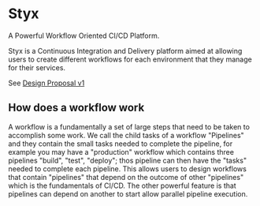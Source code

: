 # Styx

A Powerful Workflow Oriented CI/CD Platform.

Styx is a Continuous Integration and Delivery platform aimed at allowing users
to create different workflows for each environment that they manage for their
services.

See [Design Proposal v1](./docs/proposals/README.md)

## How does a workflow work

A workflow is a fundamentally a set of large steps that need to be taken to 
accomplish some work. We call the child tasks of a workflow "Pipelines" and 
they contain the small tasks needed to complete the pipeline, for example you
may have a "production" workflow which contains three pipelines "build", "test",
"deploy"; thos pipeline can then have the "tasks" needed to complete each pipeline.
This allows users to design workflows that contain "pipelines" that depend on
the outcome of other "pipelines" which is the fundamentals of CI/CD. The other 
powerful feature is that pipelines can depend on another to start allow parallel
pipeline execution.
